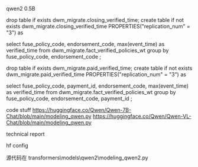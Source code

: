 qwen2 0.5B

drop table if exists dwm_migrate.closing_verified_time;
create table if not exists dwm_migrate.closing_verified_time
PROPERTIES("replication_num" = "3")
as

select
fuse_policy_code,
endorsement_code,
max(event_time) as verified_time
from dwm_migrate.fact_verified_policies_wt
group by fuse_policy_code, endorsement_code
;


drop table if exists dwm_migrate.paid_verified_time;
create table if not exists dwm_migrate.paid_verified_time
PROPERTIES("replication_num" = "3")
as

select
fuse_policy_code,
payment_id,
endorsement_code,
max(event_time) as verified_time
from dwm_migrate.fact_verified_policies_wt
group by fuse_policy_code, endorsement_code, payment_id
;

code stuff
https://huggingface.co/Qwen/Qwen-7B-Chat/blob/main/modeling_qwen.py
https://huggingface.co/Qwen/Qwen-VL-Chat/blob/main/modeling_qwen.py


technical report 


hf
config


源代码在
transformers\models\qwen2\modeling_qwen2.py

